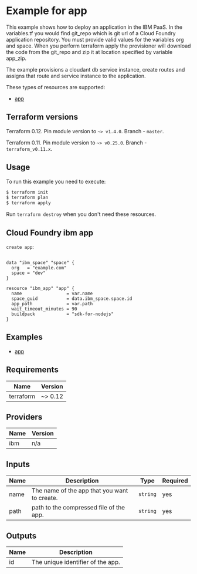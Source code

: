 # Example for app

This example shows how to deploy an application in the IBM PaaS. In the variables.tf you would find git_repo which is git url of a Cloud Foundry application repository. You must provide valid values for the variables org and space.
When you perform terraform apply the provisioner will download the code from the git_repo and zip it at location specified by variable app_zip.

The example provisions a cloudant db service instance, create routes and assigns that route and service instance to the application.



These types of resources are supported:

* [ app ](https://cloud.ibm.com/docs/terraform?topic=terraform-cloud-foundry-resources#cf-app)

## Terraform versions

Terraform 0.12. Pin module version to `~> v1.4.0`. Branch - `master`.

Terraform 0.11. Pin module version to `~> v0.25.0`. Branch - `terraform_v0.11.x`.

## Usage

To run this example you need to execute:

```bash
$ terraform init
$ terraform plan
$ terraform apply
```

Run `terraform destroy` when you don't need these resources.


## Cloud Foundry ibm app

`create app`:
```hcl

data "ibm_space" "space" {
  org   = "example.com"
  space = "dev"
}

resource "ibm_app" "app" {
  name                 = var.name
  space_guid           = data.ibm_space.space.id
  app_path             = var.path
  wait_timeout_minutes = 90
  buildpack            = "sdk-for-nodejs"
}

```

## Examples

* [ app ](https://github.com/Mavrickk3/terraform-provider-ibm/tree/master/examples/ibm-app)


<!-- BEGINNING OF PRE-COMMIT-TERRAFORM DOCS HOOK -->
## Requirements

| Name | Version |
|------|---------|
| terraform | ~> 0.12 |

## Providers

| Name | Version |
|------|---------|
| ibm | n/a |

## Inputs

| Name | Description                                  | Type     | Required |
|------|----------------------------------------------|----------|----------|
| name | The name of the app that you want to create. | `string` | yes      |
| path | path to the compressed file of the app.      | `string` | yes      |

## Outputs

| Name     | Description                       |
|----------|-----------------------------------|
| id       | The unique identifier of the app. |

<!-- END OF PRE-COMMIT-TERRAFORM DOCS HOOK -->
